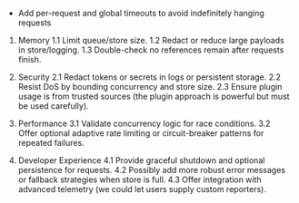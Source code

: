 - Add per-request and global timeouts to avoid indefinitely hanging requests

1. Memory
1.1   Limit queue/store size.
1.2	  Redact or reduce large payloads in store/logging.
1.3	  Double-check no references remain after requests finish.

2. Security
2.1   Redact tokens or secrets in logs or persistent storage.
2.2   Resist DoS by bounding concurrency and store size.
2.3   Ensure plugin usage is from trusted sources (the plugin approach is powerful but must be used carefully).

3. Performance
3.1   Validate concurrency logic for race conditions.
3.2   Offer optional adaptive rate limiting or circuit-breaker patterns for repeated failures.

4. Developer Experience
4.1   Provide graceful shutdown and optional persistence for requests.
4.2   Possibly add more robust error messages or fallback strategies when store is full.
4.3   Offer integration with advanced telemetry (we could let users supply custom reporters).